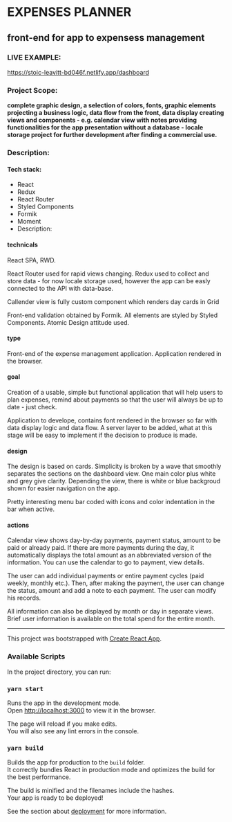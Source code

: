 # EXPENSES PLANNER
## front-end for app to expensess management

### LIVE EXAMPLE:
https://stoic-leavitt-bd046f.netlify.app/dashboard

### Project Scope:

**complete graphic design, a selection of colors, fonts, graphic elements
projecting a business logic, data flow from the front, data display
creating views and components - e.g. calendar view with notes
providing functionalities for the app presentation without a database - locale storage
project for further development after finding a commercial use.**


### Description:
#### Tech stack:

- React
- Redux
- React Router
- Styled Components
- Formik
- Moment
- Description:

#### technicals

React SPA, RWD.

React Router used for rapid views changing. Redux used to collect and store data - for now locale storage used, however the app can be easly connected to the API with data-base.

Callender view is fully custom component which renders day cards in Grid

Front-end validation obtained by Formik. All elements are styled by Styled Components. Atomic Design attitude used.

#### type

Front-end of the expense management application. Application rendered in the browser.

#### goal

Creation of a usable, simple but functional application that will help users to plan expenses, remind about payments so that the user will always be up to date - just check.

Application to develope, contains font rendered in the browser so far with data display logic and data flow. A server layer to be added, what at this stage will be easy to implement if the decision to produce is made.

#### design

The design is based on cards. Simplicity is broken by a wave that smoothly separates the sections on the dashboard view. One main color plus white and grey give clarity. Depending the view, there is white or blue backgroud shown for easier navigation on the app.

Pretty interesting menu bar coded with icons and color indentation in the bar when active.

#### actions

Calendar view shows day-by-day payments, payment status, amount to be paid or already paid. If there are more payments during the day, it automatically displays the total amount as an abbreviated version of the information. You can use the calendar to go to payment, view details.

The user can add individual payments or entire payment cycles (paid weekly, monthly etc.). Then, after making the payment, the user can change the status, amount and add a note to each payment. The user can modify his records.

All information can also be displayed by month or day in separate views. Brief user information is available on the total spend for the entire month.

------------



This project was bootstrapped with [Create React App](https://github.com/facebook/create-react-app).

### Available Scripts

In the project directory, you can run:

### `yarn start`

Runs the app in the development mode.<br />
Open [http://localhost:3000](http://localhost:3000) to view it in the browser.

The page will reload if you make edits.<br />
You will also see any lint errors in the console.

### `yarn build`

Builds the app for production to the `build` folder.<br />
It correctly bundles React in production mode and optimizes the build for the best performance.

The build is minified and the filenames include the hashes.<br />
Your app is ready to be deployed!

See the section about [deployment](https://facebook.github.io/create-react-app/docs/deployment) for more information.

